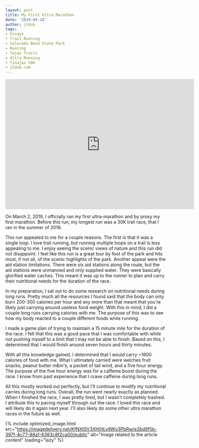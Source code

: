 ```yaml
---
layout: post
title: My First Ultra Marathon
date: '2019-04-28'
author: jtdub
tags:
- Essays
- Trail Running
- Colorado Bend State Park
- Running
- Tejas Trails
- Ultra Running
- Tinajas 50K
- jtdub.com
---
```

<iframe allowtransparency="true" frameborder="0" height="405" scrolling="no" src="https://www.strava.com/activities/2187177341/embed/ff89f542cb5e453d8ca13f8ee5268159f2dd76ff" width="590">
</iframe>

On March 2, 2019, I officially ran my first ultra-marathon and by proxy my first marathon. Before this run, my longest run was a 30K trail race, that I ran in the summer of 2018.

This run appealed to me for a couple reasons. The first is that it was a single loop. I love trail running, but running multiple loops on a trail is less appealing to me. I enjoy seeing the scenic views of nature and this run did not disappoint. I feel like this run is a great tour by foot of the park and hits most, if not all, of the scenic highlights of the park. Another appeal were the aid station limitations. There were six aid stations along the route, but the aid stations were unmanned and only supplied water. They were basically glorified water caches. This meant it was up to the runner to plan and carry their nutritional needs for the duration of the race.

In my preparation, I sat out to do some research on nutritional needs during long runs. Pretty much all the resources I found said that the body can only burn 200-300 calories per hour and any more than that meant that you're likely just carrying around useless food weight. With this in mind, I did a couple long runs carrying calories with me. The purpose of this was to see how my body reacted to a couple different foods while running.

I made a game plan of trying to maintain a 15 minute mile for the duration of the race. I felt that this was a good pace that I was comfortable with while not pushing myself to a limit that I may not be able to finish. Based on this, I determined that I would finish around seven hours and thirty minutes.

With all this knowledge gained, I determined that I would carry ~1600 calories of food with me. What I ultimately carried were welches fruit snacks, peanut butter m&amp;m's, a packet of tail wind, and a five hour energy. The purpose of the five hour energy was for a caffeine boost during the race. I know from past experience that I crave caffeine during long runs.

All this mostly worked out perfectly, but I'll continue to modify my nutritional carries during long runs. Overall, the run went nearly exactly as planned. When I finished the race, I was pretty tired, but I wasn't completely trashed. I attribute this to pacing myself through out the race. I loved this race and will likely do it again next year. I'll also likely do some other ultra marathon races in the future as well.

{% include optimized_image.html
   src="https://imagedelivery.net/KfNXtSV3XH0tLyWKv3PbRw/e2bd9f5b-397f-4c77-88a1-6363c8f2ca00/public"
   alt="Image related to the article content"
   loading="lazy" %}
